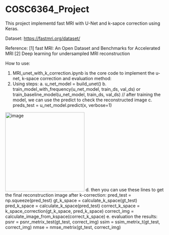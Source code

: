 # COSC6364_Project
This project implementd fast MRI with U-Net and k-sapce correction using Keras.

Dataset: https://fastmri.org/dataset/

Reference:
[1] fast MRI: An Open Dataset and Benchmarks for Accelerated MRI
[2] Deep learning for undersampled MRI reconstruction 

How to use:
1. MRI_unet_with_k_correction.ipynb is the core code to implement the u-net, k-space correction and evaluation method:
2. Using steps:
  a. u_net_model = build_unet()
  b. train_model_with_frequency(u_net_model, train_ds, val_ds) or train_baseline_model(u_net_model, train_ds, val_ds)
  // after training the model, we can use the predict to check the reconstructed image
  c. preds_test = u_net_model.predict(x, verbose=1)
  <img width="251" alt="image" src="https://user-images.githubusercontent.com/36893335/166965300-b16265f4-078a-47a3-ba49-e6144a1cf781.png">
  d. then you can use these lines to get the final reconstruction image after k-correction: 
      pred_test = np.squeeze(pred_test)
      gt_k_space = calculate_k_space(gt_test)
      pred_k_space = calculate_k_space(pred_test)
      correct_k_space = k_space_correction(gt_k_space, pred_k_space)
      correct_img = calculate_image_from_kspace(correct_k_space)
  e. evaluation the results:
     psnr = psnr_metrix_test(gt_test, correct_img)
     ssim = ssim_metrix_t(gt_test, correct_img)
     nmse = nmse_metrix(gt_test, correct_img)
